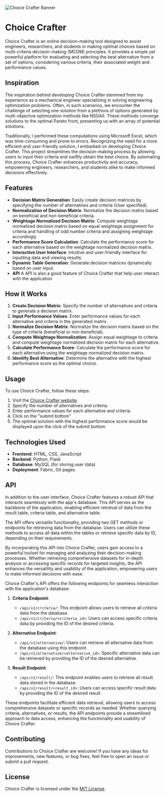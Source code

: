 ![Choice Crafter Banner](https://drive.google.com/file/d/1zUeqpv0McVr_jpqtK47BHdkwHkSvPfLz/view?usp=sharing)

# Choice Crafter

Choice Crafter is an online decision-making tool designed to assist engineers, researchers, and students in making optimal choices based on multi-criteria decision-making (MCDM) principles. It provides a simple yet powerful platform for evaluating and selecting the best alternative from a set of options, considering various criteria, their associated weight and performance values.
## Inspiration
The inspiration behind developing Choice Crafter stemmed from my experience as a mechanical engineer specializing in solving engineering optimization problems. Often, in such scenarios, we encounter the challenge of selecting one solution from a plethora of options generated by multi-objective optimization methods like NSGAII. These methods converge solutions to the optimal Pareto front, presenting us with an array of potential solutions.

Traditionally, I performed these computations using Microsoft Excel, which was time-consuming and prone to errors. Recognizing the need for a more efficient and user-friendly solution, I embarked on developing Choice Crafter. This project streamlines the decision-making process by allowing users to input their criteria and swiftly obtain the best choice. By automating this process, Choice Crafter enhances productivity and accuracy, empowering engineers, researchers, and students alike to make informed decisions effectively.

## Features

- **Decision Matrix Generation**: Easily create decision matrices by specifying the number of alternatives and criteria (User specified).
- **Normalization of Decision Matrix**: Normalize the decision matrix based on beneficial and non-beneficial criteria.
- **Weightage Normalized Decision Matrix**: Compute weightage normalized decision matrix based on equal weightage assignment for criteria and handling of odd number criteria and assigning weightage accordingly
- **Performance Score Calculation**: Calculate the performance score for each alternative based on the weightage normalized decision matrix.
- **Interactive User Interface**: Intuitive and user-friendly interface for inputting data and viewing results.
- **Dynamic Table Generation**: Generate decision matrices dynamically based on user input.
- **API** A API is also a good feature of Choice Crafter that help user interact with the application

## How it Works

1. **Create Decision Matrix**: Specify the number of alternatives and criteria to generate a decision matrix.
2. **Input Performance Values**: Enter performance values for each alternative and criteria in the generated matrix.
3. **Normalize Decision Matrix**: Normalize the decision matrix based on the type of criteria (beneficial or non-beneficial).
4. **Compute Weightage Normalization**: Assign equal weightage to criteria and compute weightage normalized decision matrix for each alternative.
5. **Calculate Performance Score**: Calculate the performance score for each alternative using the weightage normalized decision matrix.
6. **Identify Best Alternative**: Determine the alternative with the highest performance score as the optimal choice.

## Usage

To use Choice Crafter, follow these steps:

1. Visit the [Choice Crafter website](https://your-choice-crafter-website.com).
2. Specify the number of alternatives and criteria.
3. Enter performance values for each alternative and criteria.
4. Click on the "submit bottom" 
5. The optimal solution with the highest performance score would be displayed upon the click of the submit bottom

## Technologies Used

- **Frontend**: HTML, CSS, JavaScript
- **Backend**: Python, Flask
- **Database**: MySQL (for storing user data)
- **Deployment**: Fabric, Git pages

## API
In addition to the user interface, Choice Crafter features a robust API that interacts seamlessly with the app's database. This API serves as the backbone of the application, enabling efficient retrieval of data from the result table, criteria table, and alternative table.

The API offers versatile functionality, providing two GET methods or endpoints for retrieving data from the database. Users can utilize these methods to access all data within the tables or retrieve specific data by ID, depending on their requirements.

By incorporating this API into Choice Crafter, users gain access to a powerful toolset for managing and analyzing their decision-making processes. Whether retrieving comprehensive datasets for in-depth analysis or accessing specific records for targeted insights, the API enhances the versatility and usability of the application, empowering users to make informed decisions with ease.

Choice Crafter's API offers the following endpoints for seamless interaction with the application's database:

1. **Criteria Endpoint**:
   - `/api/v1/criteria/`: This endpoint allows users to retrieve all criteria data from the database.
   - `/api/v1/criteria/<criteria_id>`: Users can access specific criteria data by providing the ID of the desired criteria.

2. **Alternative Endpoint**:
   - `/api/v1/alternative/`: Users can retrieve all alternative data from the database using this endpoint.
   - `/api/v1/alternative/<alternative_id>`: Specific alternative data can be retrieved by providing the ID of the desired alternative.

3. **Result Endpoint**:
   - `/api/v1/result/`: This endpoint enables users to retrieve all result data stored in the database.
   - `/api/v1/result/<result_id>`: Users can access specific result data by providing the ID of the desired result.

These endpoints facilitate efficient data retrieval, allowing users to access comprehensive datasets or specific records as needed. Whether querying criteria, alternatives, or results, the API endpoints provide a streamlined approach to data access, enhancing the functionality and usability of Choice Crafter.

## Contributing

Contributions to Choice Crafter are welcome! If you have any ideas for improvements, new features, or bug fixes, feel free to open an issue or submit a pull request.

## License

Choice Crafter is licensed under the [MIT License](LICENSE).
